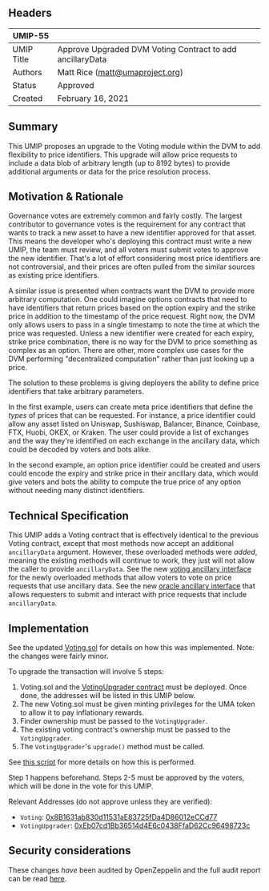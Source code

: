 ## Headers

| UMIP-55    |                                                                                            |
| ---------- | ------------------------------------------------------------------------------------------ |
| UMIP Title | Approve Upgraded DVM Voting Contract to add ancillaryData                                  |
| Authors    | Matt Rice (matt@umaproject.org)                                                            |
| Status     | Approved                                                                                     |
| Created    | February 16, 2021                                                                          |

## Summary

This UMIP proposes an upgrade to the Voting module within the DVM to add flexibility to price identifiers. This upgrade
will allow price requests to include a data blob of arbitrary length (up to 8192 bytes) to provide additional arguments
or data for the price resolution process.

## Motivation & Rationale

Governance votes are extremely common and fairly costly. The largest contributor to governance votes is the requirement
for any contract that wants to track a new asset to have a new identifier approved for that asset. This means the
developer who's deploying this contract must write a new UMIP, the team must review, and all voters must submit votes
to approve the new identifier. That's a lot of effort considering most price identifiers are not controversial, and
their prices are often pulled from the similar sources as existing price identifiers.

A similar issue is presented when contracts want the DVM to provide more arbitrary computation. One could imagine
options contracts that need to have identifiers that return prices based on the option expiry and the strike price
in addition to the timestamp of the price request. Right now, the DVM only allows users to pass in a single timestamp
to note the time at which the price was requested. Unless a new identifier were created for each expiry, strike price
combination, there is no way for the DVM to price something as complex as an option. There are other, more complex use
cases for the DVM performing "decentralized computation" rather than just looking up a price.

The solution to these problems is giving deployers the ability to define price identifiers that take arbitrary
parameters.

In the first example, users can create meta price identifiers that define the _types_ of prices that can
be requested. For instance, a price identifier could allow any asset listed on Uniswap, Sushiswap, Balancer, Binance,
Coinbase, FTX, Huobi, OKEX, or Kraken. The user could provide a list of exchanges and the way they're identified on
each exchange in the ancillary data, which could be decoded by voters and bots alike.

In the second example, an option price identifier could be created and users could encode the expiry and strike price
in their ancillary data, which would give voters and bots the ability to compute the true price of any option without
needing many distinct identifiers.

## Technical Specification

This UMIP adds a Voting contract that is effectively identical to the previous Voting contract, except that most
methods now accept an additional `ancillaryData` argument. However, these overloaded methods were _added_, meaning the
existing methods will continue to work, they just will not allow the caller to provide `ancillaryData`. See the new
[voting ancillary interface](https://github.com/UMAprotocol/protocol/blob/f29b368a5fb616317790e030cef3a88be60fab84/packages/core/contracts/oracle/interfaces/VotingAncillaryInterface.sol)
for the newly overloaded methods that allow voters to vote on price requests that use ancillary data. See the new
[oracle ancillary interface](https://github.com/UMAprotocol/protocol/blob/f29b368a5fb616317790e030cef3a88be60fab84/packages/core/contracts/oracle/interfaces/OracleAncillaryInterface.sol)
that allows requesters to submit and interact with price requests that include `ancillaryData`.

## Implementation

See the updated
[Voting.sol](https://github.com/UMAprotocol/protocol/blob/f29b368a5fb616317790e030cef3a88be60fab84/packages/core/contracts/oracle/implementation/Voting.sol)
for details on how this was implemented. Note: the changes were fairly minor.

To upgrade the transaction will involve 5 steps:

1. Voting.sol and the [VotingUpgrader contract](https://github.com/UMAprotocol/protocol/blob/master/packages/core/contracts/umips/VotingUpgrader.sol)
must be deployed. Once done, the addresses will be listed in this UMIP below.
1. The new Voting.sol must be given minting privileges for the UMA token to allow it to pay inflationary rewards.
1. Finder ownership must be passed to the `VotingUpgrader`.
1. The existing voting contract's ownership must be passed to the `VotingUpgrader`.
1. The `VotingUpgrader`'s `upgrade()` method must be called.

See
[this script](https://github.com/UMAprotocol/protocol/blob/f29b368a5fb616317790e030cef3a88be60fab84/packages/core/scripts/voting-upgrade-umip/1_Propose.js)
for more details on how this is performed.

Step 1 happens beforehand. Steps 2-5 must be approved by the voters, which will be done in the vote for this UMIP.

Relevant Addresses (do not approve unless they are verified):
- `Voting`: [0x8B1631ab830d11531aE83725fDa4D86012eCCd77](https://etherscan.io/address/0x8b1631ab830d11531ae83725fda4d86012eccd77)
- `VotingUpgrader`: [0xEb07cd1Bb36514d4E6c0438FfaD62Cc96498723c](https://etherscan.io/address/0xeb07cd1bb36514d4e6c0438ffad62cc96498723c)

## Security considerations

These changes _have_ been audited by OpenZeppelin and the full audit report can be read [here](https://blog.openzeppelin.com/uma-audit-phase-4/).
